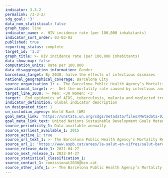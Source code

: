 ```yaml
---
indicator: 3.3.2
permalink: /3-3-2/
sdg_goal: '3'
data_non_statistical: false
graph_type: line
indicator_name: >- HIV incidence rate (per 100,000 inhabitants)
indicator_sort_order: 03-03-02
published: true
reporting_status: complete
target_id: '3.3'
graph_title: >- HIV incidence rate (per 100,000 inhabitants)
data_show_map: false
computation_units: Rate per 100.000
data_disaggregation_information: Gender
barcelona_target: By 2030, halve the effects of infectious diseases
national_geographical_coverage: Barcelona City 
source_organisation_1: >- The Barcelona Public Health Agency’s Mortality Registry 
operational_target: >-  Get the mortality rate caused by infectious and parasitic diseases to lower than 8 and their morbidity rate to below a value still to be determined
target_line_2030: >- Men: <30 Women: <3 
target:  End epidemics of AIDS, tuberculosis, malaria and neglected tropical diseases, as well as combating hepatitis, water-borne diseases and other communicable diseases
indicator_definition: Global indicator description
un_designated_tier: 1
un_custodian_agency: World Bank (WB)
goal_meta_link: 'https://unstats.un.org/sdgs/metadata/files/Metadata-03-03-02.pdf'
goal_meta_link_text: United Nations Sustainable Development Goals Metadata (pdf 894kB)
source_periodicity_1: Data available annually
source_earliest_available_1: 2015
source_active_1: true
source_url_text_1: >- The Barcelona Public Health Agency’s Mortality Registry 
source_url_1: 'https://www.aspb.cat/arees/la-salut-en-xifres/salut-barcelona/'
source_release_date_1: 2021-04-27
source_next_release_1: 2022-04-27
source_statistical_classification_1: 
source_contact_1: comissionat2030@bcn.cat
source_other_info_1: >- The Barcelona Public Health Agency’s Mortality Registry 
---
```

